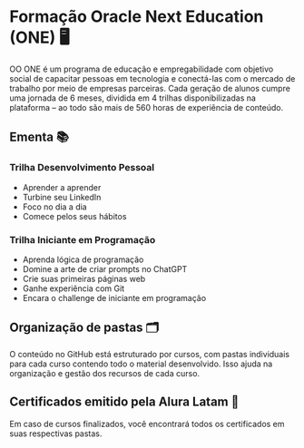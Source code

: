 # Formação Oracle Next Education (ONE) 🖥️

OO ONE é um programa de educação e empregabilidade com objetivo social de 
capacitar pessoas em tecnologia e conectá-las com o mercado de trabalho por meio de empresas parceiras.
Cada geração de alunos cumpre uma jornada de 6 meses, dividida em 4 trilhas disponibilizadas na plataforma 
– ao todo são mais de 560 horas de experiência de conteúdo.

## Ementa 📚

### Trilha Desenvolvimento Pessoal
- Aprender a aprender
- Turbine seu LinkedIn
- Foco no dia a dia
- Comece pelos seus hábitos

### Trilha Iniciante em Programação
- Aprenda lógica de programação
- Domine a arte de criar prompts no ChatGPT
- Crie suas primeiras páginas web
- Ganhe experiência com Git
- Encara o challenge de iniciante em programação

## Organização de pastas 🗂️

O conteúdo no GitHub está estruturado por cursos, com pastas individuais para cada curso contendo todo o material desenvolvido. Isso ajuda na organização e gestão dos recursos de cada curso.

## Certificados emitido pela Alura Latam 🏅

Em caso de cursos finalizados, você encontrará todos os certificados em suas respectivas pastas.
